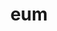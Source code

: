 ---
title: eum
meaning: him (accusative)
ch: five
pos: pronoun
abbgender: m.
abbgender2: masc.
gender: masculine
inactive: yes
---
